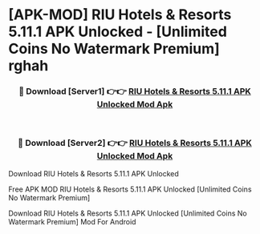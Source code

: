 # [APK-MOD] RIU Hotels & Resorts 5.11.1 APK Unlocked - [Unlimited Coins No Watermark Premium] rghah



<div align="center">
<h3>🔴 Download [Server1] 👉👉 <a href="https://momento.my/?title=RIU_Hotels_&_Resorts_5.11.1_APK_Unlocked">RIU Hotels & Resorts 5.11.1 APK Unlocked Mod Apk</a></h3><br>

<h3>🔴 Download [Server2] 👉👉 <a href="https://momento.my/?title=RIU_Hotels_&_Resorts_5.11.1_APK_Unlocked">RIU Hotels & Resorts 5.11.1 APK Unlocked Mod Apk</a></h3>
</div>



Download RIU Hotels & Resorts 5.11.1 APK Unlocked 

Free APK MOD RIU Hotels & Resorts 5.11.1 APK Unlocked [Unlimited Coins No Watermark Premium]

Download RIU Hotels & Resorts 5.11.1 APK Unlocked [Unlimited Coins No Watermark Premium] Mod For Android
